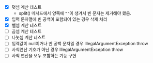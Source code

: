- [x] 덧셈 계산 테스트
  - split() 메서드에서 양쪽에 `""`이 생겨서 빈 문자는 제거해야 했음.
- [x] 입력 문자열에 빈 공백이 포함되어 있는 경우 삭제 처리
- [x] 뺄셈 계산 테스트
- [ ] 곱셈 계산 테스트
- [ ] 나눗셈 계산 테스트 
- [ ] 입력값이 null이거나 빈 공백 문자일 경우 IllegalArgumentException throw 
- [ ] 사칙연산 기호가 아닌 경우 IllegalArgumentException throw 
- [ ] 사칙 연산을 모두 포함하는 기능 구현